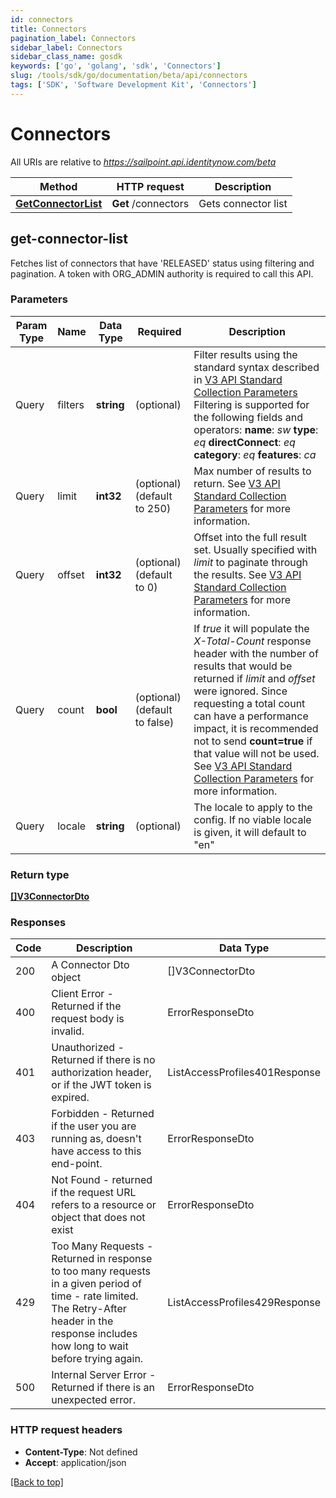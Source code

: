 ```yaml
---
id: connectors
title: Connectors
pagination_label: Connectors
sidebar_label: Connectors
sidebar_class_name: gosdk
keywords: ['go', 'golang', 'sdk', 'Connectors'] 
slug: /tools/sdk/go/documentation/beta/api/connectors
tags: ['SDK', 'Software Development Kit', 'Connectors']
---
```



# Connectors

All URIs are relative to *https://sailpoint.api.identitynow.com/beta*

Method | HTTP request | Description
------------- | ------------- | -------------
[**GetConnectorList**](#get-connector-list) | **Get** /connectors | Gets connector list



## get-connector-list


Fetches list of connectors that have 'RELEASED' status using filtering and pagination.
A token with ORG_ADMIN authority is required to call this API.

### Parameters 
Param Type | Name | Data Type | Required  | Description
------------- | ------------- | ------------- | ------------- | ------------- 
  Query | filters | **string** |   (optional) | Filter results using the standard syntax described in [V3 API Standard Collection Parameters](https://developer.sailpoint.com/idn/api/standard-collection-parameters#filtering-results)  Filtering is supported for the following fields and operators:  **name**: *sw*  **type**: *eq*  **directConnect**: *eq*  **category**: *eq*  **features**: *ca*
  Query | limit | **int32** |   (optional) (default to 250) | Max number of results to return. See [V3 API Standard Collection Parameters](https://developer.sailpoint.com/idn/api/standard-collection-parameters) for more information.
  Query | offset | **int32** |   (optional) (default to 0) | Offset into the full result set. Usually specified with *limit* to paginate through the results. See [V3 API Standard Collection Parameters](https://developer.sailpoint.com/idn/api/standard-collection-parameters) for more information.
  Query | count | **bool** |   (optional) (default to false) | If *true* it will populate the *X-Total-Count* response header with the number of results that would be returned if *limit* and *offset* were ignored.  Since requesting a total count can have a performance impact, it is recommended not to send **count=true** if that value will not be used.  See [V3 API Standard Collection Parameters](https://developer.sailpoint.com/idn/api/standard-collection-parameters) for more information.
  Query | locale | **string** |   (optional) | The locale to apply to the config. If no viable locale is given, it will default to \"en\"

	
### Return type

[**[]V3ConnectorDto**](../models/v3-connector-dto)

### Responses
Code | Description  | Data Type
------------- | ------------- | -------------
200 | A Connector Dto object | []V3ConnectorDto
400 | Client Error - Returned if the request body is invalid. | ErrorResponseDto
401 | Unauthorized - Returned if there is no authorization header, or if the JWT token is expired. | ListAccessProfiles401Response
403 | Forbidden - Returned if the user you are running as, doesn&#39;t have access to this end-point. | ErrorResponseDto
404 | Not Found - returned if the request URL refers to a resource or object that does not exist | ErrorResponseDto
429 | Too Many Requests - Returned in response to too many requests in a given period of time - rate limited. The Retry-After header in the response includes how long to wait before trying again. | ListAccessProfiles429Response
500 | Internal Server Error - Returned if there is an unexpected error. | ErrorResponseDto


### HTTP request headers

- **Content-Type**: Not defined
- **Accept**: application/json

[[Back to top]](#) 

